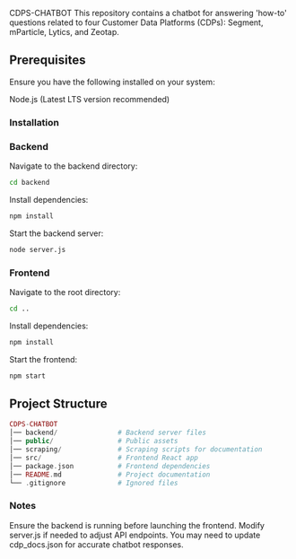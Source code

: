 CDPS-CHATBOT
This repository contains a chatbot for answering 'how-to' questions related to four Customer Data Platforms (CDPs): Segment, mParticle, Lytics, and Zeotap.

## Prerequisites
Ensure you have the following installed on your system:

Node.js (Latest LTS version recommended)

### Installation
### Backend

Navigate to the backend directory:
```sh
cd backend
```

Install dependencies:
```sh
npm install
```

Start the backend server:
```sh
node server.js
```

### Frontend
Navigate to the root directory:
```sh
cd ..
```

Install dependencies:
```sh
npm install
```

Start the frontend:
```sh
npm start
```

## Project Structure
```php
CDPS-CHATBOT
│── backend/               # Backend server files
│── public/                # Public assets
│── scraping/              # Scraping scripts for documentation
│── src/                   # Frontend React app
│── package.json           # Frontend dependencies
│── README.md              # Project documentation
└── .gitignore             # Ignored files
```

### Notes
Ensure the backend is running before launching the frontend.
Modify server.js if needed to adjust API endpoints.
You may need to update cdp_docs.json for accurate chatbot responses.
